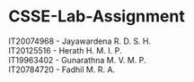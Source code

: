 # CSSE-Lab-Assignment

IT20074968 - Jayawardena R. D. S. H.  
IT20125516 - Herath H. M. I. P.  
IT19963402 - Gunarathna M. V. M. P.  
IT20784720 - Fadhil M. R. A.  
